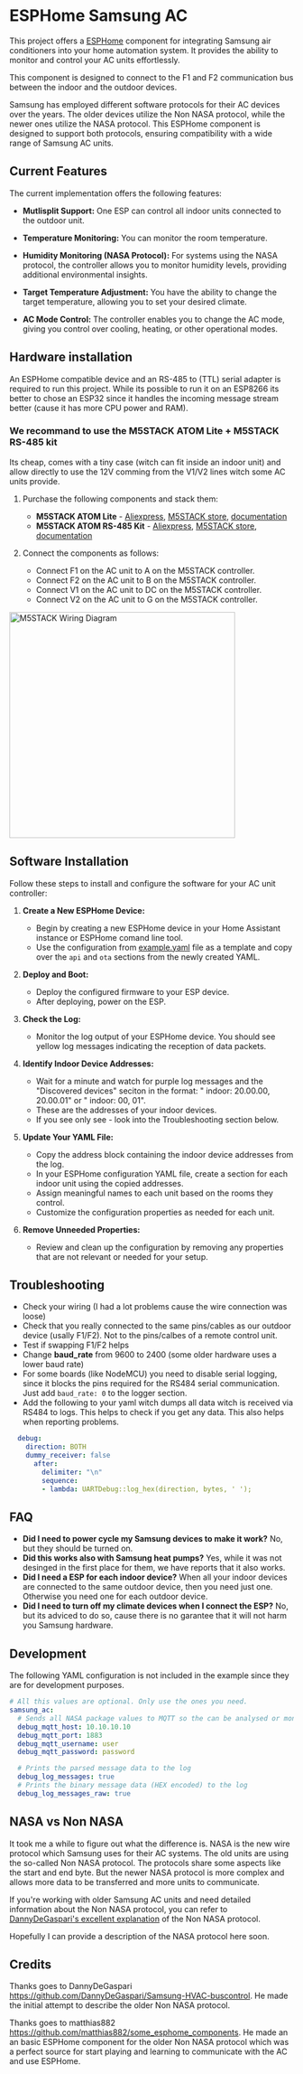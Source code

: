 # ESPHome Samsung AC

This project offers a [ESPHome](https://esphome.io/index.html) component for integrating Samsung air conditioners into your home automation system. It provides the ability to monitor and control your AC units effortlessly. 

This component is designed to connect to the F1 and F2 communication bus between the indoor and the outdoor devices.

Samsung has employed different software protocols for their AC devices over the years. The older devices utilize the Non NASA protocol, while the newer ones utilize the NASA protocol. This ESPHome component is designed to support both protocols, ensuring compatibility with a wide range of Samsung AC units.

## Current Features

The current implementation offers the following features:

- **Mutlisplit Support:** One ESP can control all indoor units connected to the outdoor unit.

- **Temperature Monitoring:** You can monitor the room temperature.

- **Humidity Monitoring (NASA Protocol):** For systems using the NASA protocol, the controller allows you to monitor humidity levels, providing additional environmental insights.

- **Target Temperature Adjustment:** You have the ability to change the target temperature, allowing you to set your desired climate.

- **AC Mode Control:** The controller enables you to change the AC mode, giving you control over cooling, heating, or other operational modes.


## Hardware installation

An ESPHome compatible device and an RS-485 to (TTL) serial adapter is required to run this project. While its possible to run it on an ESP8266 its better to chose an ESP32 since it handles the incoming message stream better (cause it has more CPU power and RAM).

### We recommand to use the M5STACK ATOM Lite + M5STACK RS-485 kit
Its cheap, comes with a tiny case (witch can fit inside an indoor unit) and allow directly to use the 12V comming from the V1/V2 lines witch some AC units provide.

1. Purchase the following components and stack them:
   - **M5STACK ATOM Lite** - [Aliexpress](https://a.aliexpress.com/_mO88aeK), [M5STACK store](https://shop.m5stack.com/products/atom-lite-esp32-development-kit), [documentation](https://docs.m5stack.com/en/core/ATOM%20Lite)
   - **M5STACK ATOM RS-485 Kit** - [Aliexpress](https://a.aliexpress.com/_mLhOZQA), [M5STACK store](https://shop.m5stack.com/products/atom-rs485-kit?variant=34787900194980), [documentation](https://docs.m5stack.com/en/atom/atomic485)

1. Connect the components as follows:
   - Connect F1 on the AC unit to A on the M5STACK controller.
   - Connect F2 on the AC unit to B on the M5STACK controller.
   - Connect V1 on the AC unit to DC on the M5STACK controller.
   - Connect V2 on the AC unit to G on the M5STACK controller.

<img alt='M5STACK Wiring Diagram' src='https://github.com/lanwin/esphome_samsung_ac/assets/32042186/42a6757d-bfcf-4a29-be87-cf1b204e248a' width='400'>

## Software Installation

Follow these steps to install and configure the software for your AC unit controller:

1. **Create a New ESPHome Device:**
   - Begin by creating a new ESPHome device in your Home Assistant instance or ESPHome comand line tool.
   - Use the configuration from [example.yaml](https://github.com/lanwin/esphome_samsung_ac/blob/main/example.yaml) file as a template and copy over the `api` and `ota` sections from the newly created YAML. 

1. **Deploy and Boot:**
   - Deploy the configured firmware to your ESP device.
   - After deploying, power on the ESP.

1. **Check the Log:**
   - Monitor the log output of your ESPHome device. You should see yellow log messages indicating the reception of data packets.
  
1. **Identify Indoor Device Addresses:**
   - Wait for a minute and watch for purple log messages and the "Discovered devices" seciton in the format: "  indoor: 20.00.00, 20.00.01" or "  indoor: 00, 01".
   - These are the addresses of your indoor devices.
   - If you see only see - look into the Troubleshooting section below.
  
1. **Update Your YAML File:**
   - Copy the address block containing the indoor device addresses from the log.
   - In your ESPHome configuration YAML file, create a section for each indoor unit using the copied addresses.
   - Assign meaningful names to each unit based on the rooms they control.
   - Customize the configuration properties as needed for each unit.

1. **Remove Unneeded Properties:**
   - Review and clean up the configuration by removing any properties that are not relevant or needed for your setup.

## Troubleshooting

* Check your wiring (I had a lot problems cause the wire connection was loose)
* Check that you really connected to the same pins/cables as our outdoor device (usally F1/F2). Not to the pins/calbes of a remote control unit.
* Test if swapping F1/F2 helps
* Change **baud_rate** from 9600 to 2400 (some older hardware uses a lower baud rate)
* For some boards (like NodeMCU) you need to disable serial logging, since it blocks the pins required for the RS484 serial communication. Just add `baud_rate: 0` to the logger section.
* Add the following to your yaml witch dumps all data witch is received via RS484 to logs. This helps to check if you get any data. This also helps when reporting problems.
```yaml
  debug:
    direction: BOTH
    dummy_receiver: false
      after:
        delimiter: "\n"
        sequence:
        - lambda: UARTDebug::log_hex(direction, bytes, ' ');
```

## FAQ

* **Did I need to power cycle my Samsung devices to make it work?** No, but they should be turned on.
* **Did this works also with Samsung heat pumps?** Yes, while it was not desinged in the first place for them, we have reports that it also works.
* **Did I need a ESP for each indoor device?** When all your indoor devices are connected to the same outdoor device, then you need just one. Otherwise you need one for each outdoor device.
* **Did I need to turn off my climate devices when I connect the ESP?** No, but its adviced to do so, cause there is no garantee that it will not harm you Samsung hardware.

## Development

The following YAML configuration is not included in the example since they are for development purposes. 

```yaml
# All this values are optional. Only use the ones you need.
samsung_ac:
  # Sends all NASA package values to MQTT so the can be analysed or monitored.
  debug_mqtt_host: 10.10.10.10
  debug_mqtt_port: 1883
  debug_mqtt_username: user
  debug_mqtt_password: password

  # Prints the parsed message data to the log
  debug_log_messages: true
  # Prints the binary message data (HEX encoded) to the log
  debug_log_messages_raw: true
```

## NASA vs Non NASA

It took me a while to figure out what the difference is. NASA is the new wire protocol which Samsung uses for their AC systems.
The old units are using the so-called Non NASA protocol. The protocols share some aspects like the start and end byte. But the
newer NASA protocol is more complex and allows more data to be transferred and more units to communicate.

If you're working with older Samsung AC units and need detailed information about the Non NASA protocol, you can refer to [DannyDeGaspari's excellent explanation](https://github.com/DannyDeGaspari/Samsung-HVAC-buscontrol) of the Non NASA protocol.

Hopefully I can provide a description of the NASA protocol here soon.

## Credits

Thanks goes to DannyDeGaspari https://github.com/DannyDeGaspari/Samsung-HVAC-buscontrol. He made the initial attempt to describe the
older Non NASA protocol.

Thanks goes to matthias882 https://github.com/matthias882/some_esphome_components. He made an an basic ESPHome component
for the older Non NASA protocol which was a perfect source for start playing and learning to communicate with the AC
and use ESPHome.
